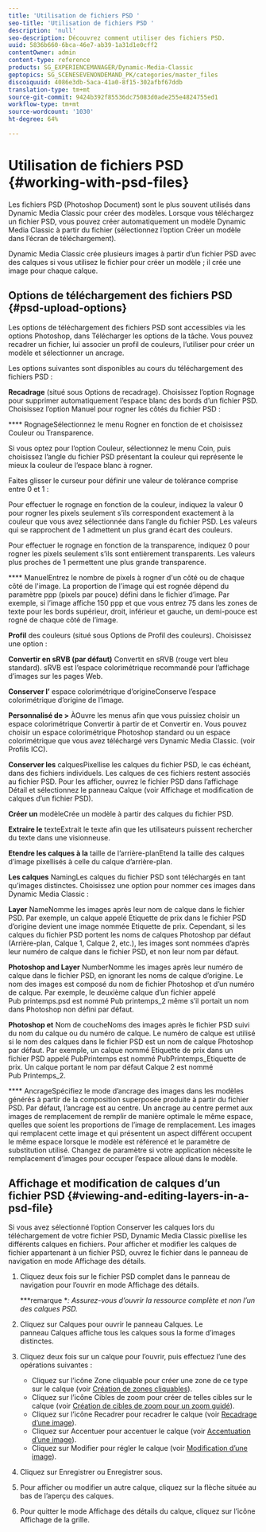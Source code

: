 ```yaml
---
title: 'Utilisation de fichiers PSD '
seo-title: 'Utilisation de fichiers PSD '
description: 'null'
seo-description: Découvrez comment utiliser des fichiers PSD.
uuid: 5836b660-6bca-46e7-ab39-1a31d1e0cff2
contentOwner: admin
content-type: reference
products: SG_EXPERIENCEMANAGER/Dynamic-Media-Classic
geptopics: SG_SCENESEVENONDEMAND_PK/categories/master_files
discoiquuid: 4086e3db-5aca-41a0-8f15-302afbf67ddb
translation-type: tm+mt
source-git-commit: 9424b392f85536dc75083d0ade255e4824755ed1
workflow-type: tm+mt
source-wordcount: '1030'
ht-degree: 64%

---
```



# Utilisation de fichiers PSD {#working-with-psd-files}

Les fichiers PSD (Photoshop Document) sont le plus souvent utilisés dans Dynamic Media Classic pour créer des modèles. Lorsque vous téléchargez un fichier PSD, vous pouvez créer automatiquement un modèle Dynamic Media Classic à partir du fichier (sélectionnez l’option Créer un modèle dans l’écran de téléchargement).

Dynamic Media Classic crée plusieurs images à partir d’un fichier PSD avec des calques si vous utilisez le fichier pour créer un modèle ; il crée une image pour chaque calque.

## Options de téléchargement des fichiers PSD {#psd-upload-options}

Les options de téléchargement des fichiers PSD sont accessibles via les options Photoshop, dans Télécharger les options de la tâche. Vous pouvez recadrer un fichier, lui associer un profil de couleurs, l’utiliser pour créer un modèle et sélectionner un ancrage.

Les options suivantes sont disponibles au cours du téléchargement des fichiers PSD :

**Recadrage**  (situé sous Options de recadrage). Choisissez l’option Rognage pour supprimer automatiquement l’espace blanc des bords d’un fichier PSD. Choisissez l’option Manuel pour rogner les côtés du fichier PSD :

**** RognageSélectionnez le menu Rogner en fonction de et choisissez Couleur ou Transparence.

Si vous optez pour l’option Couleur, sélectionnez le menu Coin, puis choisissez l’angle du fichier PSD présentant la couleur qui représente le mieux la couleur de l’espace blanc à rogner.

Faites glisser le curseur pour définir une valeur de tolérance comprise entre 0 et 1 :

Pour effectuer le rognage en fonction de la couleur, indiquez la valeur 0 pour rogner les pixels seulement s’ils correspondent exactement à la couleur que vous avez sélectionnée dans l’angle du fichier PSD. Les valeurs qui se rapprochent de 1 admettent un plus grand écart des couleurs.

Pour effectuer le rognage en fonction de la transparence, indiquez 0 pour rogner les pixels seulement s’ils sont entièrement transparents. Les valeurs plus proches de 1 permettent une plus grande transparence.

**** ManuelEntrez le nombre de pixels à rogner d&#39;un côté ou de chaque côté de l&#39;image. La proportion de l’image qui est rognée dépend du paramètre ppp (pixels par pouce) défini dans le fichier d’image. Par exemple, si l’image affiche 150 ppp et que vous entrez 75 dans les zones de texte pour les bords supérieur, droit, inférieur et gauche, un demi-pouce est rogné de chaque côté de l’image.

**Profil**  des couleurs (situé sous Options de Profil des couleurs). Choisissez une option :

**Convertir en sRVB (par défaut)** Convertit en sRVB (rouge vert bleu standard). sRVB est l’espace colorimétrique recommandé pour l’affichage d’images sur les pages Web.

**Conserver l’** espace colorimétrique d’origineConserve l’espace colorimétrique d’origine de l’image.

**Personnalisé de >** ÀOuvre les menus afin que vous puissiez choisir un espace colorimétrique Convertir à partir de et Convertir en. Vous pouvez choisir un espace colorimétrique Photoshop standard ou un espace colorimétrique que vous avez téléchargé vers Dynamic Media Classic. (voir Profils ICC).

**Conserver les** calquesPixellise les calques du fichier PSD, le cas échéant, dans des fichiers individuels. Les calques de ces fichiers restent associés au fichier PSD. Pour les afficher, ouvrez le fichier PSD dans l’affichage Détail et sélectionnez le panneau Calque (voir Affichage et modification de calques d’un fichier PSD).

**Créer un** modèleCrée un modèle à partir des calques du fichier PSD.

**Extraire le** texteExtrait le texte afin que les utilisateurs puissent rechercher du texte dans une visionneuse.

**Etendre les calques à la** taille de l’arrière-planEtend la taille des calques d’image pixellisés à celle du calque d’arrière-plan.

**Les calques** NamingLes calques du fichier PSD sont téléchargés en tant qu’images distinctes. Choisissez une option pour nommer ces images dans Dynamic Media Classic :

**Layer** NameNomme les images après leur nom de calque dans le fichier PSD. Par exemple, un calque appelé Etiquette de prix dans le fichier PSD d’origine devient une image nommée Etiquette de prix. Cependant, si les calques du fichier PSD portent les noms de calques Photoshop par défaut (Arrière-plan, Calque 1, Calque 2, etc.), les images sont nommées d’après leur numéro de calque dans le fichier PSD, et non leur nom par défaut.

**Photoshop and Layer** NumberNomme les images après leur numéro de calque dans le fichier PSD, en ignorant les noms de calque d’origine. Le nom des images est composé du nom de fichier Photoshop et d’un numéro de calque. Par exemple, le deuxième calque d’un fichier appelé Pub printemps.psd est nommé Pub printemps_2 même s’il portait un nom dans Photoshop non défini par défaut.

**Photoshop et** Nom de coucheNoms des images après le fichier PSD suivi du nom du calque ou du numéro de calque. Le numéro de calque est utilisé si le nom des calques dans le fichier PSD est un nom de calque Photoshop par défaut. Par exemple, un calque nommé Etiquette de prix dans un fichier PSD appelé PubPrintemps est nommé PubPrintemps_Etiquette de prix. Un calque portant le nom par défaut Calque 2 est nommé Pub Printemps_2.

**** AncrageSpécifiez le mode d’ancrage des images dans les modèles générés à partir de la composition superposée produite à partir du fichier PSD. Par défaut, l’ancrage est au centre. Un ancrage au centre permet aux images de remplacement de remplir de manière optimale le même espace, quelles que soient les proportions de l’image de remplacement. Les images qui remplacent cette image et qui présentent un aspect différent occupent le même espace lorsque le modèle est référencé et le paramètre de substitution utilisé. Changez de paramètre si votre application nécessite le remplacement d’images pour occuper l’espace alloué dans le modèle.

## Affichage et modification de calques d’un fichier PSD  {#viewing-and-editing-layers-in-a-psd-file}

Si vous avez sélectionné l’option Conserver les calques lors du téléchargement de votre fichier PSD, Dynamic Media Classic pixellise les différents calques en fichiers. Pour afficher et modifier les calques de fichier appartenant à un fichier PSD, ouvrez le fichier dans le panneau de navigation en mode Affichage des détails.

1. Cliquez deux fois sur le fichier PSD complet dans le panneau de navigation pour l’ouvrir en mode Affichage des détails.

   ***remarque **: Assurez-vous d’ouvrir la ressource complète et non l’un des calques PSD.*

1. Cliquez sur Calques pour ouvrir le panneau Calques. Le panneau Calques affiche tous les calques sous la forme d’images distinctes.
1. Cliquez deux fois sur un calque pour l’ouvrir, puis effectuez l’une des opérations suivantes :

   * Cliquez sur l’icône Zone cliquable pour créer une zone de ce type sur le calque (voir [Création de zones cliquables](creating-image-maps.md#creating_image_maps)).
   * Cliquez sur l’icône Cibles de zoom pour créer de telles cibles sur le calque (voir [Création de cibles de zoom pour un zoom guidé](creating-zoom-targets-guided-zoom.md#creating_zoom_targets_for_guided_zoom)).
   * Cliquez sur l’icône Recadrer pour recadrer le calque (voir [Recadrage d’une image](cropping-image.md#cropping_an_image)).
   * Cliquez sur Accentuer pour accentuer le calque (voir [Accentuation d’une image](sharpening-image.md#sharpening_an_image)).
   * Cliquez sur Modifier pour régler le calque (voir [Modification d’une image](adjusting-image.md#adjusting_an_image)).

1. Cliquez sur Enregistrer ou Enregistrer sous.
1. Pour afficher ou modifier un autre calque, cliquez sur la flèche située au bas de l’aperçu des calques.
1. Pour quitter le mode Affichage des détails du calque, cliquez sur l’icône Affichage de la grille.


